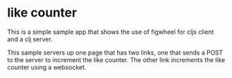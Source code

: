 # like counter

This is a simple sample app that shows the use of figwheel for cljs client and a clj server.

This sample servers up one page that has two links, one that sends a POST to the server to increment the like counter.  The other link increments the like counter using a websocket.
